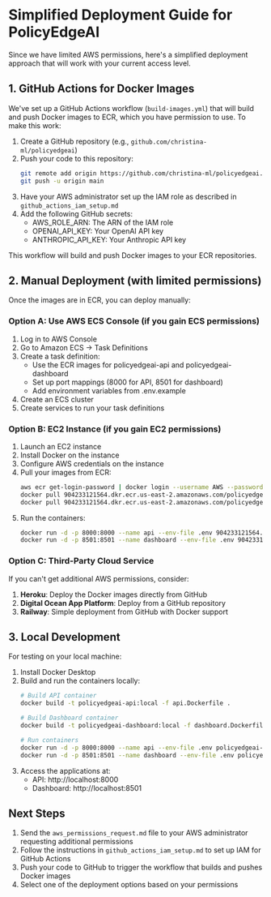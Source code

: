 # Simplified Deployment Guide for PolicyEdgeAI

Since we have limited AWS permissions, here's a simplified deployment approach that will work with your current access level.

## 1. GitHub Actions for Docker Images

We've set up a GitHub Actions workflow (`build-images.yml`) that will build and push Docker images to ECR, which you have permission to use. To make this work:

1. Create a GitHub repository (e.g., `github.com/christina-ml/policyedgeai`)
2. Push your code to this repository:
   ```bash
   git remote add origin https://github.com/christina-ml/policyedgeai.git
   git push -u origin main
   ```
3. Have your AWS administrator set up the IAM role as described in `github_actions_iam_setup.md`
4. Add the following GitHub secrets:
   - AWS_ROLE_ARN: The ARN of the IAM role
   - OPENAI_API_KEY: Your OpenAI API key
   - ANTHROPIC_API_KEY: Your Anthropic API key

This workflow will build and push Docker images to your ECR repositories.

## 2. Manual Deployment (with limited permissions)

Once the images are in ECR, you can deploy manually:

### Option A: Use AWS ECS Console (if you gain ECS permissions)

1. Log in to AWS Console
2. Go to Amazon ECS → Task Definitions
3. Create a task definition:
   - Use the ECR images for policyedgeai-api and policyedgeai-dashboard
   - Set up port mappings (8000 for API, 8501 for dashboard)
   - Add environment variables from .env.example
4. Create an ECS cluster
5. Create services to run your task definitions

### Option B: EC2 Instance (if you gain EC2 permissions)

1. Launch an EC2 instance
2. Install Docker on the instance
3. Configure AWS credentials on the instance
4. Pull your images from ECR:
   ```bash
   aws ecr get-login-password | docker login --username AWS --password-stdin 904233121564.dkr.ecr.us-east-2.amazonaws.com
   docker pull 904233121564.dkr.ecr.us-east-2.amazonaws.com/policyedgeai-api:latest
   docker pull 904233121564.dkr.ecr.us-east-2.amazonaws.com/policyedgeai-dashboard:latest
   ```
5. Run the containers:
   ```bash
   docker run -d -p 8000:8000 --name api --env-file .env 904233121564.dkr.ecr.us-east-2.amazonaws.com/policyedgeai-api:latest
   docker run -d -p 8501:8501 --name dashboard --env-file .env 904233121564.dkr.ecr.us-east-2.amazonaws.com/policyedgeai-dashboard:latest
   ```

### Option C: Third-Party Cloud Service

If you can't get additional AWS permissions, consider:

1. **Heroku**: Deploy the Docker images directly from GitHub
2. **Digital Ocean App Platform**: Deploy from a GitHub repository
3. **Railway**: Simple deployment from GitHub with Docker support

## 3. Local Development

For testing on your local machine:

1. Install Docker Desktop
2. Build and run the containers locally:
   ```bash
   # Build API container
   docker build -t policyedgeai-api:local -f api.Dockerfile .
   
   # Build Dashboard container
   docker build -t policyedgeai-dashboard:local -f dashboard.Dockerfile .
   
   # Run containers
   docker run -d -p 8000:8000 --name api --env-file .env policyedgeai-api:local
   docker run -d -p 8501:8501 --name dashboard --env-file .env policyedgeai-dashboard:local
   ```
3. Access the applications at:
   - API: http://localhost:8000
   - Dashboard: http://localhost:8501

## Next Steps

1. Send the `aws_permissions_request.md` file to your AWS administrator requesting additional permissions
2. Follow the instructions in `github_actions_iam_setup.md` to set up IAM for GitHub Actions
3. Push your code to GitHub to trigger the workflow that builds and pushes Docker images
4. Select one of the deployment options based on your permissions